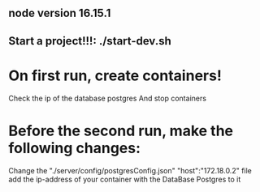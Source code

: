 ## node version 16.15.1
## Start a project!!!: ./start-dev.sh
# On first run, create containers!
Check the ip of the database postgres
And stop containers 
# Before the second run, make the following changes:
Change the "./server/config/postgresConfig.json"
"host":"172.18.0.2"
 file add the ip-address of your container with the DataBase Postgres to it